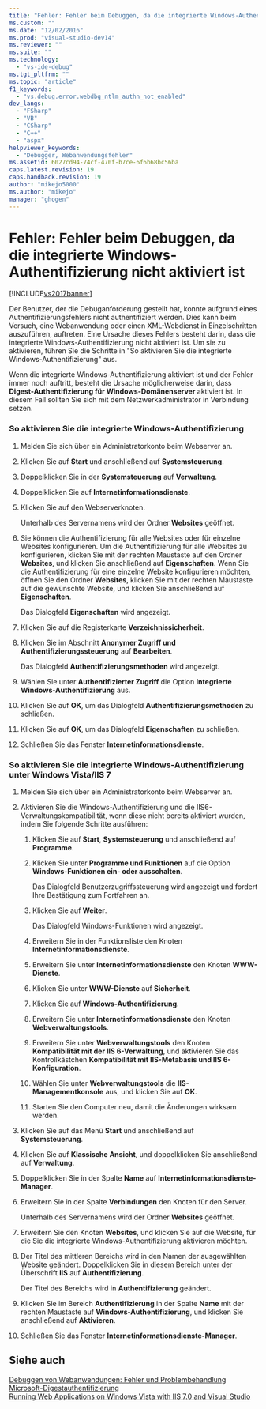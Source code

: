```yaml
---
title: "Fehler: Fehler beim Debuggen, da die integrierte Windows-Authentifizierung nicht aktiviert ist | Microsoft Docs"
ms.custom: ""
ms.date: "12/02/2016"
ms.prod: "visual-studio-dev14"
ms.reviewer: ""
ms.suite: ""
ms.technology: 
  - "vs-ide-debug"
ms.tgt_pltfrm: ""
ms.topic: "article"
f1_keywords: 
  - "vs.debug.error.webdbg_ntlm_authn_not_enabled"
dev_langs: 
  - "FSharp"
  - "VB"
  - "CSharp"
  - "C++"
  - "aspx"
helpviewer_keywords: 
  - "Debugger, Webanwendungsfehler"
ms.assetid: 6027cd94-74cf-470f-b7ce-6f6b68bc56ba
caps.latest.revision: 19
caps.handback.revision: 19
author: "mikejo5000"
ms.author: "mikejo"
manager: "ghogen"
---
```

# Fehler: Fehler beim Debuggen, da die integrierte Windows-Authentifizierung nicht aktiviert ist
[!INCLUDE[vs2017banner](../code-quality/includes/vs2017banner.md)]

Der Benutzer, der die Debuganforderung gestellt hat, konnte aufgrund eines Authentifizierungsfehlers nicht authentifiziert werden.  Dies kann beim Versuch, eine Webanwendung oder einen XML\-Webdienst in Einzelschritten auszuführen, auftreten.  Eine Ursache dieses Fehlers besteht darin, dass die integrierte Windows\-Authentifizierung nicht aktiviert ist.  Um sie zu aktivieren, führen Sie die Schritte in "So aktivieren Sie die integrierte Windows\-Authentifizierung" aus.  
  
 Wenn die integrierte Windows\-Authentifizierung aktiviert ist und der Fehler immer noch auftritt, besteht die Ursache möglicherweise darin, dass **Digest\-Authentifizierung für Windows\-Domänenserver** aktiviert ist.  In diesem Fall sollten Sie sich mit dem Netzwerkadministrator in Verbindung setzen.  
  
### So aktivieren Sie die integrierte Windows\-Authentifizierung  
  
1.  Melden Sie sich über ein Administratorkonto beim Webserver an.  
  
2.  Klicken Sie auf **Start** und anschließend auf **Systemsteuerung**.  
  
3.  Doppelklicken Sie in der **Systemsteuerung** auf **Verwaltung**.  
  
4.  Doppelklicken Sie auf **Internetinformationsdienste**.  
  
5.  Klicken Sie auf den Webserverknoten.  
  
     Unterhalb des Servernamens wird der Ordner **Websites** geöffnet.  
  
6.  Sie können die Authentifizierung für alle Websites oder für einzelne Websites konfigurieren.  Um die Authentifizierung für alle Websites zu konfigurieren, klicken Sie mit der rechten Maustaste auf den Ordner **Websites**, und klicken Sie anschließend auf **Eigenschaften**.  Wenn Sie die Authentifizierung für eine einzelne Website konfigurieren möchten, öffnen Sie den Ordner **Websites**, klicken Sie mit der rechten Maustaste auf die gewünschte Website, und klicken Sie anschließend auf **Eigenschaften**.  
  
     Das Dialogfeld **Eigenschaften** wird angezeigt.  
  
7.  Klicken Sie auf die Registerkarte **Verzeichnissicherheit**.  
  
8.  Klicken Sie im Abschnitt **Anonymer Zugriff und Authentifizierungssteuerung** auf **Bearbeiten**.  
  
     Das Dialogfeld **Authentifizierungsmethoden** wird angezeigt.  
  
9. Wählen Sie unter **Authentifizierter Zugriff** die Option **Integrierte Windows\-Authentifizierung** aus.  
  
10. Klicken Sie auf **OK**, um das Dialogfeld **Authentifizierungsmethoden** zu schließen.  
  
11. Klicken Sie auf **OK**, um das Dialogfeld **Eigenschaften** zu schließen.  
  
12. Schließen Sie das Fenster **Internetinformationsdienste**.  
  
### So aktivieren Sie die integrierte Windows\-Authentifizierung unter Windows Vista\/IIS 7  
  
1.  Melden Sie sich über ein Administratorkonto beim Webserver an.  
  
2.  Aktivieren Sie die Windows\-Authentifizierung und die IIS6\-Verwaltungskompatibilität, wenn diese nicht bereits aktiviert wurden, indem Sie folgende Schritte ausführen:  
  
    1.  Klicken Sie auf **Start**, **Systemsteuerung** und anschließend auf **Programme**.  
  
    2.  Klicken Sie unter **Programme und Funktionen** auf die Option **Windows\-Funktionen ein\- oder ausschalten**.  
  
         Das Dialogfeld Benutzerzugriffssteuerung wird angezeigt und fordert Ihre Bestätigung zum Fortfahren an.  
  
    3.  Klicken Sie auf **Weiter**.  
  
         Das Dialogfeld Windows\-Funktionen wird angezeigt.  
  
    4.  Erweitern Sie in der Funktionsliste den Knoten **Internetinformationsdienste**.  
  
    5.  Erweitern Sie unter **Internetinformationsdienste** den Knoten **WWW\-Dienste**.  
  
    6.  Klicken Sie unter **WWW\-Dienste**  auf **Sicherheit**.  
  
    7.  Klicken Sie auf **Windows\-Authentifizierung**.  
  
    8.  Erweitern Sie unter **Internetinformationsdienste** den Knoten **Webverwaltungstools**.  
  
    9. Erweitern Sie unter **Webverwaltungstools** den Knoten **Kompatibilität mit der IIS 6\-Verwaltung**, und aktivieren Sie das Kontrollkästchen **Kompatibilität mit IIS\-Metabasis und IIS 6\-Konfiguration**.  
  
    10. Wählen Sie unter **Webverwaltungstools** die **IIS\-Managementkonsole** aus, und klicken Sie auf **OK**.  
  
    11. Starten Sie den Computer neu, damit die Änderungen wirksam werden.  
  
3.  Klicken Sie auf das Menü **Start** und anschließend auf **Systemsteuerung**.  
  
4.  Klicken Sie auf **Klassische Ansicht**, und doppelklicken Sie anschließend auf **Verwaltung**.  
  
5.  Doppelklicken Sie in der Spalte **Name** auf **Internetinformationsdienste\-Manager**.  
  
6.  Erweitern Sie in der Spalte **Verbindungen** den Knoten für den Server.  
  
     Unterhalb des Servernamens wird der Ordner **Websites** geöffnet.  
  
7.  Erweitern Sie den Knoten **Websites**, und klicken Sie auf die Website, für die Sie die integrierte Windows\-Authentifizierung aktivieren möchten.  
  
8.  Der Titel des mittleren Bereichs wird in den Namen der ausgewählten Website geändert.  Doppelklicken Sie in diesem Bereich unter der Überschrift **IIS** auf **Authentifizierung**.  
  
     Der Titel des Bereichs wird in **Authentifizierung** geändert.  
  
9. Klicken Sie im Bereich **Authentifizierung** in der Spalte **Name** mit der rechten Maustaste auf **Windows\-Authentifizierung**, und klicken Sie anschließend auf **Aktivieren**.  
  
10. Schließen Sie das Fenster **Internetinformationsdienste\-Manager**.  
  
## Siehe auch  
 [Debuggen von Webanwendungen: Fehler und Problembehandlung](../debugger/debugging-web-applications-errors-and-troubleshooting.md)   
 [Microsoft\-Digestauthentifizierung](http://go.microsoft.com/fwlink/?LinkId=77938)   
 [Running Web Applications on Windows Vista with IIS 7.0 and Visual Studio](../Topic/Running%20Web%20Applications%20on%20Windows%20Vista%20with%20IIS%207.0%20and%20Visual%20Studio.md)